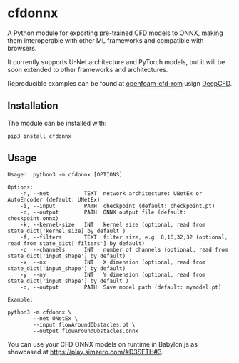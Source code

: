 # cfdonnx

A Python module for exporting pre-trained CFD models to ONNX, making them interoperable with other ML frameworks and compatible with browsers. 

It currently supports U-Net architecture and PyTorch models, but it will be soon extended to other frameworks and architectures.

Reproducible examples can be found at [openfoam-cfd-rom](https://github.com/simzero/openfoam-ml-rom) usign [DeepCFD](https://github.com/mdribeiro/DeepCFD).

## Installation

The module can be installed with:

```
pip3 install cfdonnx
```

## Usage

```
Usage:  python3 -m cfdonnx [OPTIONS]

Options:
    -n, --net           TEXT  network architecture: UNetEx or AutoEncoder (default: UNetEx)
    -i, --input         PATH  checkpoint (default: checkpoint.pt)
    -o, --output        PATH  ONNX output file (default: checkpoint.onnx)
    -k, --kernel-size   INT   kernel size (optional, read from state_dict['kernel_size] by default )
    -f, --filters       TEXT  filter size, e.g. 8,16,32,32 (optional, read from state_dict['filters'] by default)
    -c  --channels      INT   number of channels (optional, read from state_dict['input_shape'] by default)
    -x  --nx            INT   X dimension (optional, read from state_dict['input_shape'] by default)
    -y  --ny            INT   Y dimension (optional, read from state_dict['input_shape'] by default )
    -o, --output        PATH  Save model path (default: mymodel.pt)

Example:

python3 -m cfdonnx \
        --net UNetEx \
        --input flowAroundObstacles.pt \
        --output flowAroundObstacles.onnx
```

You can use your CFD ONNX models on runtime in Babylon.js as showcased at https://play.simzero.com/#D3SFTH#3.
